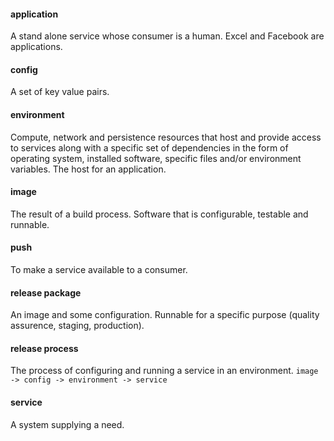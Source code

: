 #### application
A stand alone service whose consumer is a human. Excel and Facebook are applications.

#### config
A set of key value pairs.

#### environment
Compute, network and persistence resources that host and provide access to services along with a specific set of dependencies in the form of operating system, installed software, specific files and/or environment variables. The host for an application.

#### image
The result of a build process. Software that is configurable, testable and runnable.

#### push
To make a service available to a consumer.

#### release package
An image and some configuration. Runnable for a specific purpose (quality assurence, staging, production).

#### release process
The process of configuring and running a service in an environment.
```image -> config -> environment -> service```

#### service
A system supplying a need.
